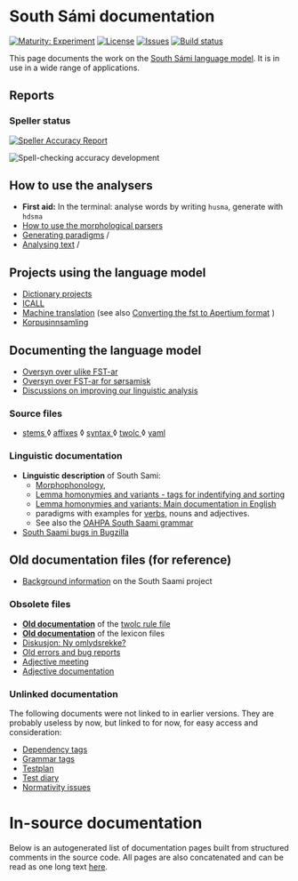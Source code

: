 # South Sámi documentation

[![Maturity: Experiment](https://img.shields.io/badge/Maturity-Experiment-black.svg)](https://giellalt.github.io/MaturityClassification.html)
[![License](https://img.shields.io/github/license/giellalt/lang-sma)](https://github.com/giellalt/lang-sma/blob/main/LICENSE)
[![Issues](https://img.shields.io/github/issues/giellalt/lang-sma)](https://github.com/giellalt/lang-sma/issues)
[![Build status](https://github.com/giellalt/lang-sma/workflows/Speller%20CI+CD/badge.svg)](https://github.com/giellalt/lang-sma/actions)

This page documents the work on the [South Sámi language model](http://github.com/giellalt/lang-sma). 
It is in use in a wide range of applications.

## Reports
### Speller status

[![Speller Accuracy Report](https://img.shields.io/badge/Speller_Accuracy-84_%25-green.svg)](speller-report.html)

![Spell-checking accuracy development](https://giellalt.github.io/lang-smj/speller-report.svg)

## How to use the analysers

-   **First aid:** In the terminal: analyse words by writing `husma`, generate with `hdsma`
-   [How to use the morphological parsers](/tools/docu-sme-manual.html)
-   [Generating paradigms](http://giellatekno.uit.no/cgi/p-sma.sma.html) /
-   [Analysing text](http://giellatekno.uit.no/cgi/d-sma.sma.html) /

## Projects using the language model

-   [Dictionary projects](/dicts/dicts.html)
-   [ICALL](http://giellalt.uit.no/ped/index.html)
-   [Machine translation](/mt/MachineTranslation.html) (see also [Converting the fst to Apertium format](ConvertingToApertium.md) )
-   [Korpusinnsamling](sma-korpus-innsamling.md)

## Documenting the language model
-   [Oversyn over ulike FST-ar](../lang-sme/KompilereFST.html)
-   [Oversyn over FST-ar for sørsamisk](KompilereFST.md)
-   [Discussions on improving our linguistic analysis](/lang/smi/index.html)

### Source files

* [stems  ](https://github.com/giellalt/lang-sma/blob/main/src/fst/stems/)
◊ [affixes](https://github.com/giellalt/lang-sma/blob/main/src/fst/affixes/)
◊ [syntax ](https://github.com/giellalt/lang-sma/blob/main/src/cg3/)
◊ [twolc  ](https://github.com/giellalt/lang-sma/blob/main/src/fst/phonology.twolc)
◊ [yaml   ](https://github.com/giellalt/lang-sma/blob/main/test/src/gt-norm-yamls/)

### Linguistic documentation
 
-   **Linguistic description** of South Sami:
    -   [Morphophonology](docu-sma-morphophonology.md),
    -   [Lemma homonymies and variants - tags for indentifying and sorting](lemma.md)
    -   [Lemma homonymies and variants: Main documentation in English](/lang/common/Variation_in_lexc.html)
    -   paradigms with examples for [verbs](docu-sma-verbs.md), nouns and adjectives.
    -   See also the [OAHPA South Saami grammar](http://giellatekno.uit.no/oahpa/sma/gramm/grammatikk.nob.html)
-   [South Saami bugs in Bugzilla](http://tinyurl.com/ps9pyuu)

## Old documentation files (for reference)

-   [Background information](docu-sma-background.md) on the South
    Saami project

### Obsolete files
-   **[Old documentation](docu-sma-twol.md)** of the [twolc rule
    file](https://github.com/giellalt/lang-sma/blob/main/src/fst/phonology.twolc)
-   **[Old documentation](docu-sma-lex.md)** of the lexicon files
-   [Diskusjon: Ny omlydsrekke?](umlaut-4-aaa.txt)
-   [Old errors and bug reports](docu-sma-bugs.md)
-   [Adjective meeting](adj-meeting-05-2009.md)
-   [Adjective documentation](docu-sma-adjs.md)

### Unlinked documentation

The following documents were not linked to in earlier versions. They are probably useless by now, but linked to for now, for easy access and consideration:

-   [Dependency tags](docu-sma-deptags.md)
-   [Grammar tags](docu-sma-grammartags.md)
-   [Testplan](docu-sma-testplan.md)
-   [Test diary](sma-testdiary.md)
-   [Normativity issues](normativity-issues.md)


# In-source documentation

Below is an autogenerated list of documentation pages built from structured comments in the source code. All pages are also concatenated and can be read as one long text [here](sma.md).
